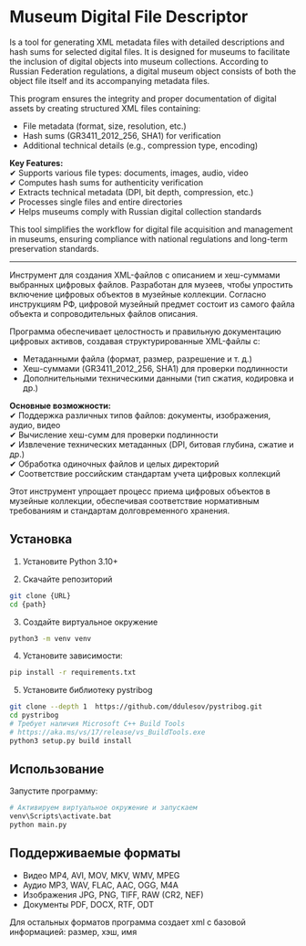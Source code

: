 # Museum Digital File Descriptor

Is a tool for generating XML metadata files with detailed descriptions and hash sums for selected digital files. It is designed for museums to facilitate the inclusion of digital objects into museum collections. According to Russian Federation regulations, a digital museum object consists of both the object file itself and its accompanying metadata files.

This program ensures the integrity and proper documentation of digital assets by creating structured XML files containing:
- File metadata (format, size, resolution, etc.)
- Hash sums (GR3411_2012_256, SHA1) for verification
- Additional technical details (e.g., compression type, encoding)

**Key Features:**  
✔ Supports various file types: documents, images, audio, video  
✔ Computes hash sums for authenticity verification  
✔ Extracts technical metadata (DPI, bit depth, compression, etc.)  
✔ Processes single files and entire directories  
✔ Helps museums comply with Russian digital collection standards

This tool simplifies the workflow for digital file acquisition and management in museums, ensuring compliance with national regulations and long-term preservation standards.

---


Инструмент для создания XML-файлов с описанием и хеш-суммами выбранных цифровых файлов. Разработан для музеев, чтобы упростить включение цифровых объектов в музейные коллекции. Согласно инструкциям РФ, цифровой музейный предмет состоит из самого файла объекта и сопроводительных файлов описания.

Программа обеспечивает целостность и правильную документацию цифровых активов, создавая структурированные XML-файлы с:
- Метаданными файла (формат, размер, разрешение и т. д.)
- Хеш-суммами (GR3411_2012_256, SHA1) для проверки подлинности
- Дополнительными техническими данными (тип сжатия, кодировка и др.)

**Основные возможности:**  
✔ Поддержка различных типов файлов: документы, изображения, аудио, видео  
✔ Вычисление хеш-сумм для проверки подлинности  
✔ Извлечение технических метаданных (DPI, битовая глубина, сжатие и др.)  
✔ Обработка одиночных файлов и целых директорий  
✔ Соответствие российским стандартам учета цифровых коллекций

Этот инструмент упрощает процесс приема цифровых объектов в музейные коллекции, обеспечивая соответствие нормативным требованиям и стандартам долговременного хранения.



## Установка
1. Установите Python 3.10+

2. Скачайте репозиторий
```bash
git clone {URL}
cd {path}
```

3. Создайте виртуальное окружение
```bash
python3 -m venv venv
```

4. Установите зависимости:
```bash
pip install -r requirements.txt
```
5. Установите библиотеку pystribog
```bash
git clone --depth 1  https://github.com/ddulesov/pystribog.git
cd pystribog
# Требует наличия Microsoft C++ Build Tools
# https://aka.ms/vs/17/release/vs_BuildTools.exe
python3 setup.py build install
```


## Использование
Запустите программу:
```bash
# Активируем виртуальное окружение и запускаем
venv\Scripts\activate.bat
python main.py
```

## Поддерживаемые форматы
- Видео	MP4, AVI, MOV, MKV, WMV, MPEG
- Аудио	MP3, WAV, FLAC, AAC, OGG, M4A
- Изображения	JPG, PNG, TIFF, RAW (CR2, NEF)
- Документы	PDF, DOCX, RTF, ODT

Для остальных форматов программа создает xml с базовой информацией: размер, хэш, имя

